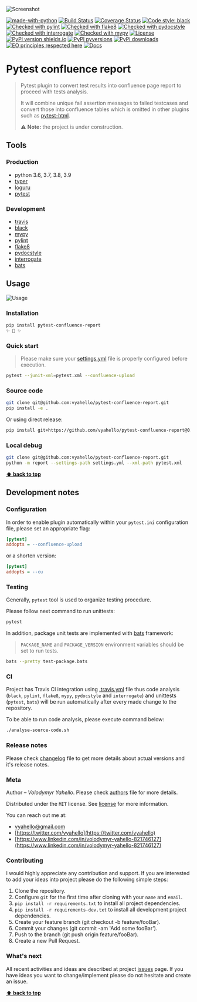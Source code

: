 ![Screenshot](media/logo.png)

[![made-with-python](https://img.shields.io/badge/Made%20with-Python-1f425f.svg)](https://www.python.org/)
[![Build Status](https://travis-ci.com/vyahello/pytest-confluence-report.svg?branch=master)](https://travis-ci.com/vyahello/pytest-confluence-report)
[![Coverage Status](https://coveralls.io/repos/github/vyahello/pytest-confluence-report/badge.svg?branch=master)](https://coveralls.io/github/vyahello/pytest-confluence-report?branch=master)
[![Code style: black](https://img.shields.io/badge/code%20style-black-000000.svg)](https://github.com/psf/black)
[![Checked with pylint](https://img.shields.io/badge/pylint-checked-blue)](https://www.pylint.org)
[![Checked with flake8](https://img.shields.io/badge/flake8-checked-blue)](http://flake8.pycqa.org/)
[![Checked with pydocstyle](https://img.shields.io/badge/pydocstyle-checked-yellowgreen)](http://www.pydocstyle.org/)
[![Checked with interrogate](https://img.shields.io/badge/interrogate-checked-yellowgreen)](https://interrogate.readthedocs.io/en/latest/)
[![Checked with mypy](http://www.mypy-lang.org/static/mypy_badge.svg)](http://mypy-lang.org/)
[![License](https://img.shields.io/badge/license-MIT-green.svg)](LICENSE.md)
[![PyPI version shields.io](https://img.shields.io/pypi/v/pytest-confluence-report.svg)](https://pypi.org/project/pytest-confluence-report)
[![PyPI pyversions](https://img.shields.io/pypi/pyversions/pytest-confluence-report.svg)](https://pypi.org/project/pytest-confluence-report)
[![PyPi downloads](https://img.shields.io/pypi/dm/pytest-confluence-report.svg)](https://pypi.python.org/pypi/pytest-confluence-report)
[![EO principles respected here](https://www.elegantobjects.org/badge.svg)](https://www.elegantobjects.org)
[![Docs](https://img.shields.io/badge/docs-github-orange)](https://vyahello.github.io/pytest-confluence-report/)

# Pytest confluence report

> Pytest plugin to convert test results into confluence page report to proceed with tests analysis. 
> 
> It will combine unique fail assertion messages to failed testcases and convert those into confluence tables which is omitted in other plugins such as [pytest-html](https://github.com/pytest-dev/pytest-html).
>
> ⚠️  **Note:** the project is under construction.

## Tools

### Production

- python 3.6, 3.7, 3.8, 3.9
- [typer](https://typer.tiangolo.com/)
- [loguru](https://loguru.readthedocs.io/en/stable/index.html)
- [pytest](https://pypi.org/project/pytest/)

### Development

- [travis](https://travis-ci.org/)
- [black](https://black.readthedocs.io/en/stable/)
- [mypy](http://mypy.readthedocs.io/en/latest)
- [pylint](https://www.pylint.org/)
- [flake8](http://flake8.pycqa.org/en/latest/)
- [pydocstyle](https://github.com/PyCQA/pydocstyle)
- [interrogate](https://interrogate.readthedocs.io/en/latest/)
- [bats](https://github.com/sstephenson/bats)

## Usage

![Usage](media/usage.gif)

### Installation

```bash
pip install pytest-confluence-report
✨ 🍰 ✨
```

### Quick start

> Please make sure your [settings.yml](settings.yml) file is properly configured before execution.

```bash
pytest --junit-xml=pytest.xml --confluence-upload
```

### Source code

```bash
git clone git@github.com:vyahello/pytest-confluence-report.git
pip install -e .
```

Or using direct release:
```bash
pip install git+https://github.com/vyahello/pytest-confluence-report@0.0.2
```

### Local debug

```bash
git clone git@github.com:vyahello/pytest-confluence-report.git
python -m report --settings-path settings.yml --xml-path pytest.xml
```

**[⬆ back to top](#pytest-confluence-report)**

## Development notes

### Configuration

In order to enable plugin automatically within your `pytest.ini` configuration file, please set an appropriate flag:
```ini
[pytest]
addopts = --confluence-upload
```
or a shorten version:

```ini
[pytest]
addopts = --cu
```

### Testing

Generally, `pytest` tool is used to organize testing procedure.

Please follow next command to run unittests:
```bash
pytest
```

In addition, package unit tests are implemented with [bats](https://github.com/sstephenson/bats) framework:
> `PACKAGE_NAME` and `PACKAGE_VERSION` environment variables should be set to run tests.

```bash
bats --pretty test-package.bats
```

### CI

Project has Travis CI integration using [.travis.yml](.travis.yml) file thus code analysis (`black`, `pylint`, `flake8`, `mypy`, `pydocstyle` and `interrogate`) and unittests (`pytest`, `bats`) will be run automatically after every made change to the repository.

To be able to run code analysis, please execute command below:
```bash
./analyse-source-code.sh
```

### Release notes

Please check [changelog](CHANGELOG.md) file to get more details about actual versions and it's release notes.

### Meta

Author – _Volodymyr Yahello_. Please check [authors](AUTHORS.md) file for more details.

Distributed under the `MIT` license. See [license](LICENSE.md) for more information.

You can reach out me at:
* [vyahello@gmail.com](vyahello@gmail.com)
* [https://twitter.com/vyahello](https://twitter.com/vyahello)
* [https://www.linkedin.com/in/volodymyr-yahello-821746127](https://www.linkedin.com/in/volodymyr-yahello-821746127)

### Contributing

I would highly appreciate any contribution and support. If you are interested to add your ideas into project please do the following simple steps:

1. Clone the repository.
2. Configure `git` for the first time after cloning with your `name` and `email`.
3. `pip install -r requirements.txt` to install all project dependencies.
4. `pip install -r requirements-dev.txt` to install all development project dependencies.
5. Create your feature branch (git checkout -b feature/fooBar).
6. Commit your changes (git commit -am 'Add some fooBar').
7. Push to the branch (git push origin feature/fooBar).
8. Create a new Pull Request.

### What's next

All recent activities and ideas are described at project [issues](https://github.com/vyahello/pytest-confluence-report/issues) page. 
If you have ideas you want to change/implement please do not hesitate and create an issue.

**[⬆ back to top](#pytest-confluence-report)**

